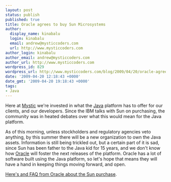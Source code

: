 ```yaml
---
layout: post
status: publish
published: true
title: Oracle agrees to buy Sun Microsystems
author:
  display_name: kinabalu
  login: kinabalu
  email: andrew@mysticcoders.com
  url: http://www.mysticcoders.com
author_login: kinabalu
author_email: andrew@mysticcoders.com
author_url: http://www.mysticcoders.com
wordpress_id: 829
wordpress_url: http://www.mysticcoders.com/blog/2009/04/20/oracle-agrees-to-buy-sun-microsystems/
date: '2009-04-20 12:18:43 +0000'
date_gmt: '2009-04-20 19:18:43 +0000'
tags:
- Java
---
```

<p>Here at <a href="http://www.mysticcoders.com" title="mystic">Mystic</a> we're invested in what the <a href="http://java.sun.com" title="Java Platform" target="_blank">Java</a> platform has to offer for our clients, and our developers. Since the IBM talks with Sun on purchasing, the community was in heated debates over what this would mean for the Java platform.</p>
<p>As of this morning, unless stockholders and regulatory agencies veto anything, by this summer there will be a new organization to own the Java assets. Information is still being trickled out, but a certain part of it is sad, since Sun has been father to the Java kid for 15 years, and we don't know how <a href="http://www.oracle.com/" title="Oracle" target="_blank">Oracle</a> will foster the next releases of the platform. Oracle has a lot of software built using the Java platform, so let's hope that means they will have a hand in keeping things moving forward, and open.</p>
<p><a href="http://www.oracle.com/sun/sun-faq.pdf" title="Oracle purchases Sun FAQ" target="_blank">Here's and FAQ from Oracle about the Sun purchase</a>.</p>
